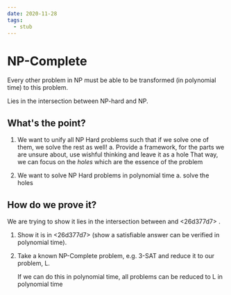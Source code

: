 ```yaml
---
date: 2020-11-28
tags: 
  - stub
---
```


# NP-Complete

Every other problem in NP must be able to be transformed (in polynomial time) to this problem.

Lies in the intersection between NP-hard and NP.

## What's the point?

1. We want to unify all NP Hard problems such that if we solve one of them, we solve the rest as well!
  a. Provide a framework, for the parts we are unsure about, use wishful thinking and leave it as a hole
     That way, we can focus on the *holes* which are the essence of the problem

2. We want to solve NP Hard problems in polynomial time
  a. solve the holes

## How do we prove it?

We are trying to show it lies in the intersection between <f7a32de0>  and <26d377d7> .

1. Show it is in <26d377d7>  (show a satisfiable answer can be verified in polynomial time).

2. Take a known NP-Complete problem, e.g. 3-SAT and reduce it to our problem, L.

    If we can do this in polynomial time, all problems can be reduced to L in polynomial time
